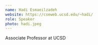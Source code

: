 ```yaml
---
name: Hadi Esmaeilzadeh
website: https://cseweb.ucsd.edu/~hadi/
role: Speaker
photo: hadi.jpeg
---
```


Associate Professor at UCSD
